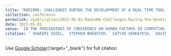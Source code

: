 ```yaml
---
title: "RADIOME: CHALLENGES DURING THE DEVELOPMENT OF A REAL TIME TOOL TO SUPPORT PEOPLE WITH DEMENTIA"
collection: conference
permalink: /publication/2021-05-01-RadioMe-Challenges-During-the-Development-of-a-Real-Time-Tool-to-Support-People-With-Dementia
date: 2021-05-01
venue: 'IN THE PROCEEDINGS OF CONFERENCE ON HUMAN FACTORS IN COMPUTING SYSTEMS (CHI)'
citation: ' SHAKERI GOZEL,  STEPHEN BREWSTER,  SATVIK VENKATESH,  DAVID MOFFAT,  ALEXIS KIRKE,  EDUARDO MIRANDA,  SUBE BANERJEE,  ALEX STREET,  J{\&amp;QUOT;O}RG FACHNER,  HELEN ODELL-MILLER, &quot;RADIOME: CHALLENGES DURING THE DEVELOPMENT OF A REAL TIME TOOL TO SUPPORT PEOPLE WITH DEMENTIA.&quot; IN THE PROCEEDINGS OF CONFERENCE ON HUMAN FACTORS IN COMPUTING SYSTEMS (CHI), 2021.'
---
```

Use [Google Scholar](https://scholar.google.com/scholar?q=RadioMe:+Challenges+During+the+Development+of+a+Real+Time+Tool+to+Support+People+With+Dementia){:target="_blank"} for full citation